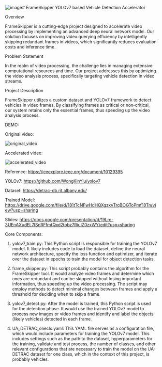 ![image](https://github.com/JackyTang0516/FrameSkipper/assets/111934442/96584b2d-90ef-4a3a-8e45-571dbbfc6203)# FrameSkipper
YOLOv7 based Vehicle Detection Accelerator

Overview

FrameSkipper is a cutting-edge project designed to accelerate video processing by implementing an advanced deep neural network model. Our solution focuses on improving video querying efficiency by intelligently skipping redundant frames in videos, which significantly reduces evaluation costs and inference time.


Problem Statement

In the realm of video processing, the challenge lies in managing extensive computational resources and time. Our project addresses this by optimizing the video analysis process, specifically targeting vehicle detection in video streams.


Project Description

FrameSkipper utilizes a custom dataset and YOLOv7 framework to detect vehicles in video frames. By classifying frames as critical or non-critical, our system retains only the essential frames, thus speeding up the video analysis process.


DEMO:

Original video:

![original_video](https://github.com/JackyTang0516/FrameSkipper/assets/111934442/9b001f40-3d82-4175-af40-cd895cc5e9e3)

Accelerated video:

![accelerated_video](https://github.com/JackyTang0516/FrameSkipper/assets/111934442/9d2ef4a8-2a47-4fdb-8f3b-fbe096bdbdab)

Reference: https://ieeexplore.ieee.org/document/10129395

YOLOv7: https://github.com/WongKinYiu/yolov7

Dataset: https://detrac-db.rit.albany.edu/

Trained Model: [https://drive.google.com/file/d/181tTcNFwHdHQXgzxvTrqBOGToPmf18Tn/view?usp=sharing
](https://drive.google.com/file/d/1MXDrJ5GPsyCM_mthDItrUNmaYjZH3DxE/view?usp=sharing)

Slides: https://docs.google.com/presentation/d/19Lre-3UEnAXudEL7ISnRFfmfQxd2tobz7RiuIZ0zxWY/edit?usp=sharing

Core Components:

1. yolov7_train.py: This Python script is responsible for training the YOLOv7 model. It likely includes code to load the dataset, define the neural network architecture, specify the loss function and optimizer, and iterate over the dataset in epochs to train the model for object detection tasks.

2. frame_skipper.py: This script probably contains the algorithm for the FrameSkipper tool. It would analyze video frames and determine which ones are redundant and can be skipped without losing important information, thus speeding up the video processing. The script may employ methods to detect minimal changes between frames and apply a threshold for deciding when to skip a frame.

3. yolov7_detect.py: After the model is trained, this Python script is used for the detection phase. It would use the trained YOLOv7 model to process new images or video frames and identify and label the objects (likely vehicles) detected in each frame.

4. UA_DETRAC_onecls.yaml: This YAML file serves as a configuration file, which would include parameters for training the YOLOv7 model. This includes settings such as the path to the dataset, hyperparameters for the training, validate and test process, the number of classes, and other relevant configurations that are necessary to train the model on the UA-DETRAC dataset for one class, which in the context of this project, is probably vehicles.

